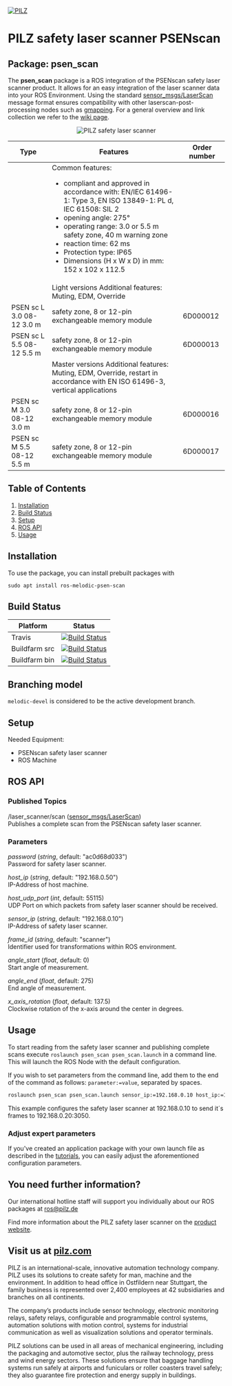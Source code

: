 [![PILZ](img/pilz-logo.png)](https://www.pilz.com)

# PILZ safety laser scanner PSENscan

## Package: psen_scan

The **psen_scan** package is a ROS integration of the PSENscan safety laser scanner product. It allows for an easy integration of the laser scanner data into your ROS Environment. Using the standard [sensor_msgs/LaserScan][] message format ensures compatibility with other laserscan-post-processing nodes such as [gmapping][]. For a general overview and link collection we refer to the [wiki page](http://wiki.ros.org/psen_scan).

<p align="center">
<img src="img/PSENscan.jpg" alt="PILZ safety laser scanner" title="PILZ safety laser scanner">
</p>

| Type | Features | Order number |
|------|----------|--------------|
| |	Common features:<ul><li>compliant and approved in accordance with: EN/IEC 61496-1: Type 3, EN ISO 13849-1: PL d, IEC 61508: SIL 2</li><li>opening angle: 275°</li><li>operating range: 3.0 or 5.5 m safety zone, 40 m warning zone</li><li>reaction time: 62 ms</li><li>Protection type: IP65</li><li>Dimensions (H x W x D) in mm: 152 x 102 x 112.5</li></ul> | |
| |Light versions	Additional features: Muting, EDM, Override | |
| PSEN sc L 3.0 08-12	3.0 m | safety zone, 8 or 12-pin exchangeable memory module |	6D000012 |
| PSEN sc L 5.5 08-12	5.5 m | safety zone, 8 or 12-pin exchangeable memory module	| 6D000013 |
| | Master versions	Additional features: Muting, EDM, Override, restart in accordance with EN ISO 61496-3, vertical applications| |
| PSEN sc M 3.0 08-12	3.0 m | safety zone, 8 or 12-pin exchangeable memory module	| 6D000016 |
| PSEN sc M 5.5 08-12	5.5 m | safety zone, 8 or 12-pin exchangeable memory module	| 6D000017 |

## Table of Contents

1. [Installation](#installation)
2. [Build Status](#build-status)
3. [Setup](#setup)
4. [ROS API](#ros-api)
5. [Usage](#usage)

## Installation
To use the package, you can install prebuilt packages with
```
sudo apt install ros-melodic-psen-scan
```

## Build Status
| Platform | Status |
| -------- | ------ |
| Travis | [![Build Status](https://travis-ci.org/PilzDE/psen_scan.svg?branch=melodic-devel)](https://travis-ci.org/PilzDE/psen_scan) |
| Buildfarm src | [![Build Status](http://build.ros.org/job/Msrc_uB__psen_scan__ubuntu_bionic__source/badge/icon)](http://build.ros.org/job/Msrc_uB__psen_scan__ubuntu_bionic__source/) |
| Buildfarm bin | [![Build Status](http://build.ros.org/job/Mbin_uB64__psen_scan__ubuntu_bionic_amd64__binary/badge/icon)](http://build.ros.org/job/Mbin_uB64__psen_scan__ubuntu_bionic_amd64__binary/) |


## Branching model
`melodic-devel` is considered to be the active development branch.

## Setup

Needed Equipment:
- PSENscan safety laser scanner
- ROS Machine

## ROS API

### Published Topics
/laser_scanner/scan ([sensor_msgs/LaserScan][])<br/>
Publishes a complete scan from the PSENscan safety laser scanner.

### Parameters
_password_ (_string_, default: "ac0d68d033")<br/>
Password for safety laser scanner.

_host_ip_ (_string_, default: "192.168.0.50")<br/>
IP-Address of host machine.

_host_udp_port_ (_int_, default: 55115)<br/>
UDP Port on which packets from safety laser scanner should be received.

_sensor_ip_ (_string_, default: "192.168.0.10")<br/>
IP-Address of safety laser scanner.

_frame_id_ (_string_, default: "scanner")<br/>
Identifier used for transformations within ROS environment.

_angle_start_ (_float_, default: 0)<br/>
Start angle of measurement.

_angle_end_ (_float_, default: 275)<br/>
End angle of measurement.

_x_axis_rotation_ (_float_, default: 137.5)<br/>
Clockwise rotation of the x-axis around the center in degrees.

## Usage
To start reading from the safety laser scanner and publishing complete scans execute `roslaunch psen_scan psen_scan.launch` in a command line. This will launch the ROS Node with the default configuration.

If you wish to set parameters from the command line, add them to the end of the command as follows: `parameter:=value`, separated by spaces.

```bash
roslaunch psen_scan psen_scan.launch sensor_ip:=192.168.0.10 host_ip:=192.168.0.20 host_udp_port:=3050
```
This example configures the safety laser scanner at 192.168.0.10 to send it´s frames to 192.168.0.20:3050.

### Adjust expert parameters
If you've created an application package with your own launch file as described in the
[tutorials](http://wiki.ros.org/psen_scan/Tutorials/),
you can easily adjust the aforementioned configuration parameters.

## You need further information?
Our international hotline staff will support you individually about our ROS packages at
ros@pilz.de

Find more information about the PILZ safety laser scanner on the [product website](https://www.pilz.com/en-INT/eshop/00106002197131/PSENscan-Safety-Laser-Scanner).

## Visit us at [pilz.com](https://www.pilz.com)
PILZ is an international-scale, innovative automation technology company.
PILZ uses its solutions to create safety for man, machine and the environment.
In addition to head office in Ostfildern near Stuttgart,
the family business is represented over 2,400
employees at 42 subsidiaries and branches on all
continents.

The company’s products include sensor technology, electronic monitoring relays, safety
relays, configurable and programmable control systems, automation solutions with motion
control, systems for industrial communication as well as visualization solutions and
operator terminals.

PILZ solutions can be used in all areas of mechanical engineering, including the packaging
and automotive sector, plus the railway technology, press and wind energy sectors.
These solutions ensure that baggage handling systems run safely at airports and
funiculars or roller coasters travel safely; they also guarantee fire protection and energy
supply in buildings.


[sensor_msgs/LaserScan]: http://docs.ros.org/melodic/api/sensor_msgs/html/msg/LaserScan.html
[gmapping]: http://wiki.ros.org/gmapping
